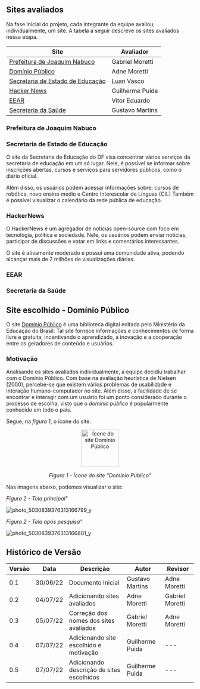 ## Sites avaliados 

Na fase inicial do projeto, cada integrante da equipe avaliou, individualmente, um site.
A tabela a seguir descreve os sites avaliados nessa etapa.

 Site |  Avaliador |
 ---- | --------- |
[Prefeitura de Joaquim Nabuco](https://joaquimnabuco.pe.gov.br/v1/)  | Gabriel Moretti 
[Domínio Público](http://www.dominiopublico.gov.br/pesquisa/PesquisaObraForm.do)  | Adne Moretti 
[Secretaria de Estado de Educação](https://www.educacao.df.gov.br/)  | Luan Vasco
[Hacker News](https://news.ycombinator.com/)  | Guilherme Puida
[EEAR](https://ingresso.eear.aer.mil.br/)  | Vitor Eduardo
[Secretaria da Saúde](https://sivisa.saude.sp.gov.br/sivisa/) | Gustavo Martins

### Prefeitura de Joaquim Nabuco

### Secretaria de Estado de Educação

O site da Secretaria de Educação do DF visa concentrar vários serviços da secretaria de educação em um só lugar.
Nele, é possível se informar sobre inscrições abertas, cursos e serviços para servidores públicos, como o diário oficial.

Além disso, os usuários podem acessar informações sobre: cursos de robótica, novo ensino médio e Centro Interescolar de Línguas (CIL)
Também é possível visualizar o calendário da rede pública de educação.

### HackerNews

O HackerNews é um agregador de notícias open-source com foco em tecnologia, política e sociedade.
Nele, os usuários podem enviar notícias, participar de discussões e votar em links e comentários interessantes.

O site é ativamente moderado e possui uma comunidade ativa, podendo alcançar mais de 2 milhões de visualizações diárias.

### EEAR

### Secretaria da Saúde


## Site escolhido - Domínio Público

O site [Domínio Público](http://www.dominiopublico.gov.br/pesquisa/PesquisaObraForm.do) é uma biblioteca digital editada pelo Ministério da Educação do Brasil.
Tal site fornece informações e conhecimentos de forma livre e gratuita, incentivando o aprendizado, a inovação e a cooperação entre os geradores de conteúdo e usuários.

### Motivação


Analisando os sites avaliados individualmente, a equipe decidiu trabalhar com o Domínio Público.
Com base na avaliação heurística de Nielsen (2000), percebe-se que existem vários problemas de usabilidade e interação humano-computador no site.
Além disso, a facilidade de se encontrar e interagir com um usuário foi um ponto considerado durante o processo de escolha, visto que o _domínio público_ é popularmente conhecido em todo o país.

Segue, na _figura 1_, o ícone do site.
<div align="center">
 <img src="assets/imagens/dominio-publico_2.png" alt="Ícone do site Domínio Público" width="100">
 <p><i>Figura 1 - Ícone do site "Domínio Público"</i></p>
</div>

Nas imagens abaixo, podemos visualizar o site:
 <p><i>Figura 2 - Tela principal"</i></p>
 
![photo_5030839376313166799_y](https://user-images.githubusercontent.com/64036847/178313856-7c451203-bf8b-4b1a-98c6-f613c07df38c.jpeg)

<p><i>Figura 2 - Tela após pesquisa"</i></p>

![photo_5030839376313166801_y](https://user-images.githubusercontent.com/64036847/178313425-72fa5e9d-cb2f-47e2-b376-c2a1354804cf.jpeg)



## Histórico de Versão

| Versão | Data | Descrição | Autor | Revisor |
|--------|------|-----------|-------| ------- |
| 0.1 | 30/06/22 | Documento Inicial | Gustavo Martins | Adne Moretti
| 0.2 | 04/07/22 | Adicionando sites avaliados | Adne Moretti | Gabriel Moretti
| 0.3 | 05/07/22 | Correção dos nomes dos sites avaliados | Gabriel Moretti | Adne Moretti
| 0.4 | 07/07/22 | Adicionando site escolhido e motivação | Guilherme Puida | ---
| 0.5 | 07/07/22 | Adicionando descrição de sites escolhidos | Guilherme Puida | ---
